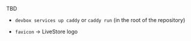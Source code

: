 TBD

- `devbox services up caddy` or `caddy run` (in the root of the repository)

- `favicon` -> LiveStore logo
